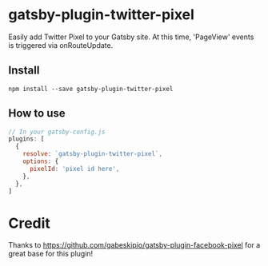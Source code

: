 # gatsby-plugin-twitter-pixel

Easily add Twitter Pixel to your Gatsby site. At this time, 'PageView' events is triggered via onRouteUpdate.

## Install
`npm install --save gatsby-plugin-twitter-pixel`

## How to use

```javascript
// In your gatsby-config.js
plugins: [
  {
    resolve: `gatsby-plugin-twitter-pixel`,
    options: {
      pixelId: 'pixel id here',
    },
  },
]
```

# Credit

Thanks to https://github.com/gabeskipio/gatsby-plugin-facebook-pixel for a great base for this plugin!
